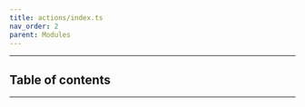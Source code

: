 ```yaml
---
title: actions/index.ts
nav_order: 2
parent: Modules
---
```


---

<h2 class="text-delta">Table of contents</h2>

---
